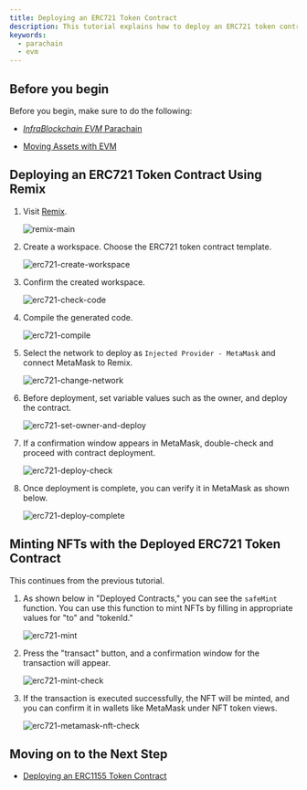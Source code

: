 ```yaml
---
title: Deploying an ERC721 Token Contract
description: This tutorial explains how to deploy an ERC721 token contract on the InfraBlockchain EVM parachain.
keywords:
  - parachain
  - evm
---
```


## Before you begin

Before you begin, make sure to do the following:

- [*InfraBlockchain EVM* Parachain](../../../service-chains/infra-evm-parachain.md)

- [Moving Assets with EVM](./deposit-and-withdraw-token.md)

## Deploying an ERC721 Token Contract Using Remix

1. Visit [Remix](https://remix.ethereum.org).

    ![remix-main](/media/images/docs/infrablockchain/tutorials/service-chains/infra-evm-parachain/erc721-remix-main.png)

2. Create a workspace. Choose the ERC721 token contract template.

    ![erc721-create-workspace](/media/images/docs/infrablockchain/tutorials/service-chains/infra-evm-parachain/erc721-create-workspace.png)

3. Confirm the created workspace.

    ![erc721-check-code](/media/images/docs/infrablockchain/tutorials/service-chains/infra-evm-parachain/erc721-check-code.png)

4. Compile the generated code.

    ![erc721-compile](/media/images/docs/infrablockchain/tutorials/service-chains/infra-evm-parachain/erc721-compile.png)

5. Select the network to deploy as `Injected Provider - MetaMask` and connect MetaMask to Remix.

    ![erc721-change-network](/media/images/docs/infrablockchain/tutorials/service-chains/infra-evm-parachain/erc721-change-network.png)

6. Before deployment, set variable values such as the owner, and deploy the contract.

    ![erc721-set-owner-and-deploy](/media/images/docs/infrablockchain/tutorials/service-chains/infra-evm-parachain/erc721-set-owner-and-deploy.png)

7. If a confirmation window appears in MetaMask, double-check and proceed with contract deployment.

    ![erc721-deploy-check](/media/images/docs/infrablockchain/tutorials/service-chains/infra-evm-parachain/erc721-deploy-check.png)

8. Once deployment is complete, you can verify it in MetaMask as shown below.

    ![erc721-deploy-complete](/media/images/docs/infrablockchain/tutorials/service-chains/infra-evm-parachain/erc721-deploy-complete.png)

## Minting NFTs with the Deployed ERC721 Token Contract

This continues from the previous tutorial.

1. As shown below in "Deployed Contracts," you can see the `safeMint` function. You can use this function to mint NFTs by filling in appropriate values for "to" and "tokenId."

    ![erc721-mint](/media/images/docs/infrablockchain/tutorials/service-chains/infra-evm-parachain/erc721-mint.png)

2. Press the "transact" button, and a confirmation window for the transaction will appear.

    ![erc721-mint-check](/media/images/docs/infrablockchain/tutorials/service-chains/infra-evm-parachain/erc721-mint-check.png)

3. If the transaction is executed successfully, the NFT will be minted, and you can confirm it in wallets like MetaMask under NFT token views.

    ![erc721-metamask-nft-check](/media/images/docs/infrablockchain/tutorials/service-chains/infra-evm-parachain/erc721-metamask-nft-check.png)

## Moving on to the Next Step

- [Deploying an ERC1155 Token Contract](./deploy-erc1155-contract.md)